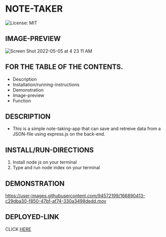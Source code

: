 # NOTE-TAKER
![License: MIT](https://img.shields.io/badge/License-MIT-yellow.svg)
## IMAGE-PREVIEW
![Screen Shot 2022-05-05 at 4 23 11 AM](https://user-images.githubusercontent.com/94572199/166886990-970f9a58-7f7e-4dc9-99fa-c66095f093ca.png)
## FOR THE TABLE OF THE CONTENTS.
* Description
* Installation/running-instructions
* Demonstration
* Image-preview
* Function
## DESCRIPTION
* This is a simple note-taking-app that can save and retreive data from a JSON-file using express.js on the back-end.

## INSTALL/RUN-DIRECTIONS
1. Install node js on your terminal
2. Type and run node index on your terminal

## DEMONSTRATION
https://user-images.githubusercontent.com/94572199/166890413-c29dba30-f850-47bf-af74-330a3498dedd.mov

## DEPLOYED-LINK
CLICK [HERE](https://glacial-wildwood-22711.herokuapp.com/)
